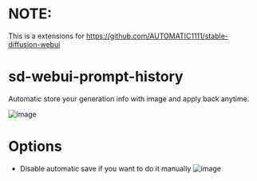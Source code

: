 # NOTE:
This is a extensions for https://github.com/AUTOMATIC1111/stable-diffusion-webui

# sd-webui-prompt-history
Automatic store your generation info with image and apply back anytime.

![image](https://github.com/namkazt/sd-webui-prompt-history/assets/6035916/6ae9f707-ae9c-4d8e-9b42-2968e26de549)

# Options
- Disable automatic save if you want to do it manually
![image](https://github.com/namkazt/sd-webui-prompt-history/assets/6035916/0f9fd70f-16c9-4581-a3d1-c0b90afcc274)

